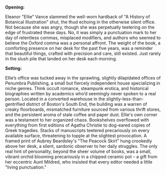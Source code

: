 **Opening:**

Eleanor "Ellie" Vance slammed the well-worn hardback of "A History of Botanical Illustration" shut, the thud echoing in the otherwise silent office. Not because she was angry, though she was perpetually teetering on the edge of frustrated these days. No, it was simply a punctuation mark to her day of relentless commas, misplaced modifiers, and authors who seemed to believe the Oxford comma was a personal affront. The weight of the book, a comforting presence on her desk for the past five years, was a reminder that beautiful things, crafted with precision and care, still existed. Just rarely in the slush pile that landed on her desk each morning.

**Setting:**

Ellie’s office was tucked away in the sprawling, slightly dilapidated offices of Penumbra Publishing, a small but fiercely independent house specializing in niche genres. Think occult romance, steampunk erotica, and historical biographies written by academics who’d seemingly never spoken to a real person. Located in a converted warehouse in the slightly-less-than-gentrified district of Boston's South End, the building was a warren of creaky floorboards, mismatched furniture sourced from various thrift stores, and the persistent aroma of stale coffee and paper dust. Ellie's own corner was a testament to her organized chaos. Bookshelves overflowed with everything from first editions of Agatha Christie to dog-eared copies of Greek tragedies. Stacks of manuscripts teetered precariously on every available surface, threatening to topple at the slightest provocation. A framed print of Aubrey Beardsley's "The Peacock Skirt" hung crookedly above her desk, a silent, sardonic observer to her daily struggles. The only real hint of personality, beyond the sheer volume of books, was a small, vibrant orchid blooming precariously in a chipped ceramic pot – a gift from her eccentric Aunt Mildred, who insisted that every editor needed a little "living punctuation."
